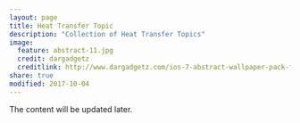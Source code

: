 ```yaml
---
layout: page
title: Heat Transfer Topic
description: "Collection of Heat Transfer Topics"
image:
  feature: abstract-11.jpg
  credit: dargadgetz
  creditlink: http://www.dargadgetz.com/ios-7-abstract-wallpaper-pack-for-iphone-5-and-ipod-touch-retina/
share: true
modified: 2017-10-04
---
```


The content will be updated later.